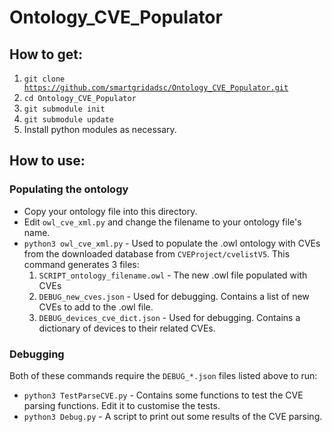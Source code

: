 # Ontology_CVE_Populator

## How to get:
1. <code>git clone https://github.com/smartgridadsc/Ontology_CVE_Populator.git</code>
2. <code>cd Ontology_CVE_Populator</code>
3. <code>git submodule init</code>
4. <code>git submodule update</code>
5. Install python modules as necessary.

## How to use:
### Populating the ontology
- Copy your ontology file into this directory.
- Edit <code>owl_cve_xml.py</code> and change the filename</code> to your ontology file's name.
- <code>python3 owl_cve_xml.py</code> - Used to populate the .owl ontology with CVEs from the downloaded database from <code>CVEProject/cvelistV5</code>. This command generates 3 files:
  1. <code>SCRIPT_ontology_filename.owl</code> - The new .owl file populated with CVEs
  2. <code>DEBUG_new_cves.json</code> - Used for debugging. Contains a list of new CVEs to add to the .owl file.
  3. <code>DEBUG_devices_cve_dict.json</code> - Used for debugging. Contains a dictionary of devices to their related CVEs.
### Debugging
Both of these commands require the <code>DEBUG_*.json</code> files listed above to run:
- <code>python3 TestParseCVE.py</code> - Contains some functions to test the CVE parsing functions. Edit it to customise the tests.
- <code>python3 Debug.py</code> - A script to print out some results of the CVE parsing.

